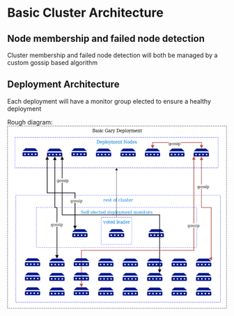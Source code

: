 # Basic Cluster Architecture

## Node membership and failed node detection

Cluster membership and failed node detection will both be managed by a custom gossip based algorithm

## Deployment Architecture

Each deployment will have a monitor group elected to ensure a healthy deployment

Rough diagram:
![](docs/cluster_membership_basics_gossip.png)

